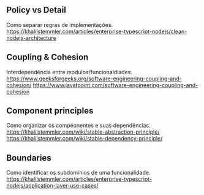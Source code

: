 ## Policy vs Detail
   Como separar regras de implementações.
   https://khalilstemmler.com/articles/enterprise-typescript-nodejs/clean-nodejs-architecture

## Coupling & Cohesion
   Interdependência entre modulos/funcionaldiades.
   https://www.geeksforgeeks.org/software-engineering-coupling-and-cohesion/
   https://www.javatpoint.com/software-engineering-coupling-and-cohesion

## Component principles  
   Como organizar os compeonentes e suas dependências.
   https://khalilstemmler.com/wiki/stable-abstraction-principle/
   https://khalilstemmler.com/wiki/stable-dependency-principle/

## Boundaries
   Como identificar os subdomínios de uma funcionalidade.
   https://khalilstemmler.com/articles/enterprise-typescript-nodejs/application-layer-use-cases/

